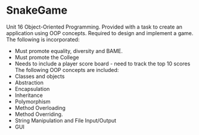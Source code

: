 # SnakeGame
Unit 16 Object-Oriented Programming. Provided with a task to create an application using OOP concepts.
Required to design and implement a game. The following is incorporated:
- Must promote equality, diversity and BAME.
- Must promote the College
- Needs to include a player score board - need to track the top 10 scores
The following OOP concepts are included:
- Classes and objects
- Abstraction
- Encapsulation
- Inheritance
- Polymorphism
- Method Overloading
- Method Overriding.
- String Manipulation and File Input/Output
- GUI
